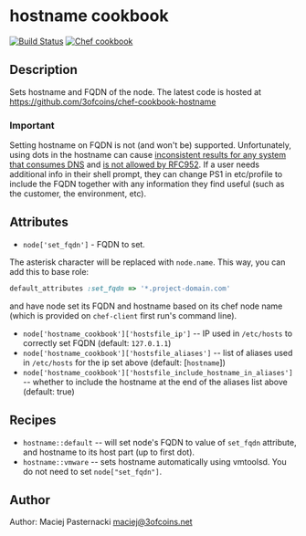 # hostname cookbook

[![Build Status](https://travis-ci.org/3ofcoins/chef-cookbook-hostname.svg?branch=master)](https://travis-ci.org/3ofcoins/chef-cookbook-hostname)
[![Chef cookbook](https://img.shields.io/cookbook/v/hostname.svg)](https://supermarket.chef.io/cookbooks/hostname)
## Description

Sets hostname and FQDN of the node. The latest code is hosted at
https://github.com/3ofcoins/chef-cookbook-hostname

### Important

Setting hostname on FQDN is not (and won't be) supported. Unfortunately, using dots in the hostname can cause
[inconsistent results for any system that consumes DNS](http://serverfault.com/questions/229331/can-i-have-dots-in-a-hostname)
and [is not allowed by RFC952](http://tools.ietf.org/html/rfc952). If a user
needs additional info in their shell prompt, they can change PS1 in etc/profile
to include the FQDN together with any information they find useful (such as
the customer, the environment, etc).

## Attributes

- `node['set_fqdn']` - FQDN to set.

The asterisk character will be replaced with `node.name`. This way,
you can add this to base role:

```ruby
default_attributes :set_fqdn => '*.project-domain.com'
```

and have node set its FQDN and hostname based on its chef node name
(which is provided on `chef-client` first run's command line).

- `node['hostname_cookbook']['hostsfile_ip']` -- IP used in
  `/etc/hosts` to correctly set FQDN (default: `127.0.1.1`)
- `node['hostname_cookbook']['hostsfile_aliases']` -- list of aliases used in
  `/etc/hosts` for the ip set above (default: [`hostname`])
- `node['hostname_cookbook']['hostsfile_include_hostname_in_aliases']` -- whether to include the hostname
  at the end of the aliases list above (default: true)


## Recipes

* `hostname::default` -- will set node's FQDN to value of `set_fqdn` attribute,
and hostname to its host part (up to first dot).
* `hostname::vmware` -- sets hostname automatically using vmtoolsd.
You do not need to set `node["set_fqdn"]`.

## Author

Author: Maciej Pasternacki maciej@3ofcoins.net
